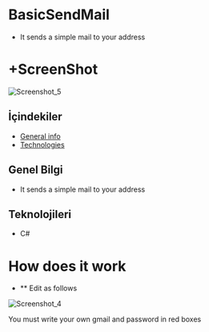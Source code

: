 # BasicSendMail
- It sends a simple mail to your address
# +ScreenShot
![Screenshot_5](https://user-images.githubusercontent.com/46052690/58437800-56d91480-80d4-11e9-9930-54c24a65f660.png)


## İçindekiler
* [General info](#general-info)
* [Technologies](#technologies)

## Genel Bilgi
- It sends a simple mail to your address
	
## Teknolojileri
- C#

# How does it work
- ** Edit as follows

![Screenshot_4](https://user-images.githubusercontent.com/46052690/58437551-1fb63380-80d3-11e9-90fe-e828b5162bd5.png)

You must write your own gmail and password in red boxes
